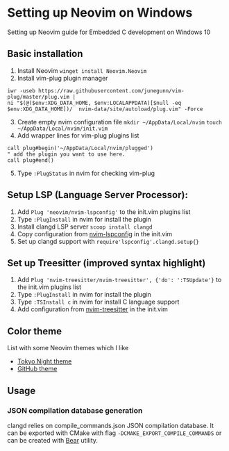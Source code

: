 # Setting up Neovim on Windows
Setting up Neovim guide for Embedded C development on Windows 10

## Basic installation
1) Install Neovim `winget install Neovim.Neovim`
2) Install vim-plug plugin manager
```
iwr -useb https://raw.githubusercontent.com/junegunn/vim-plug/master/plug.vim |
ni "$(@($env:XDG_DATA_HOME, $env:LOCALAPPDATA)[$null -eq $env:XDG_DATA_HOME])/  nvim-data/site/autoload/plug.vim" -Force
```
3) Create empty nvim configuration file
`mkdir ~/AppData/Local/nvim`
`touch ~/AppData/Local/nvim/init.vim`
4) Add wrapper lines for vim-plug plugins list
```
call plug#begin('~/AppData/Local/nvim/plugged')
" add the plugin you want to use here.
call plug#end()
```
5) Type `:PlugStatus` in nvim for checking vim-plug

## Setup LSP (Language Server Processor):
1) Add `Plug 'neovim/nvim-lspconfig'` to the init.vim plugins list
2) Type `:PlugInstall` in nvim for install the plugin
3) Install clangd LSP server `scoop install clangd`
4) Copy configuration from [nvim-lspconfig](https://github.com/neovim/nvim-lspconfig) in the init.vim
5) Set up clangd support with `require'lspconfig'.clangd.setup{}` 

## Set up Treesitter (improved syntax highlight)
1) Add `Plug 'nvim-treesitter/nvim-treesitter', {'do': ':TSUpdate'}` to the init.vim plugins list
2) Type `:PlugInstall` in nvim for install the plugin
3) Type `:TSInstall c` in nvim for install C language support
4) Add configuration from [nvim-treesitter](https://github.com/nvim-treesitter/nvim-treesitter) in the init.vim

## Color theme
List with some Neovim themes which I like
- [Tokyo Night theme](https://github.com/folke/tokyonight.nvim)
- [GitHub theme](https://github.com/projekt0n/github-nvim-theme)

## Usage

### JSON compilation database generation
clangd relies on compile_commands.json JSON compilation database. 
It can be exported with CMake with flag `-DCMAKE_EXPORT_COMPILE_COMMANDS` or can be created with [Bear](https://github.com/rizsotto/Bear) utility.
